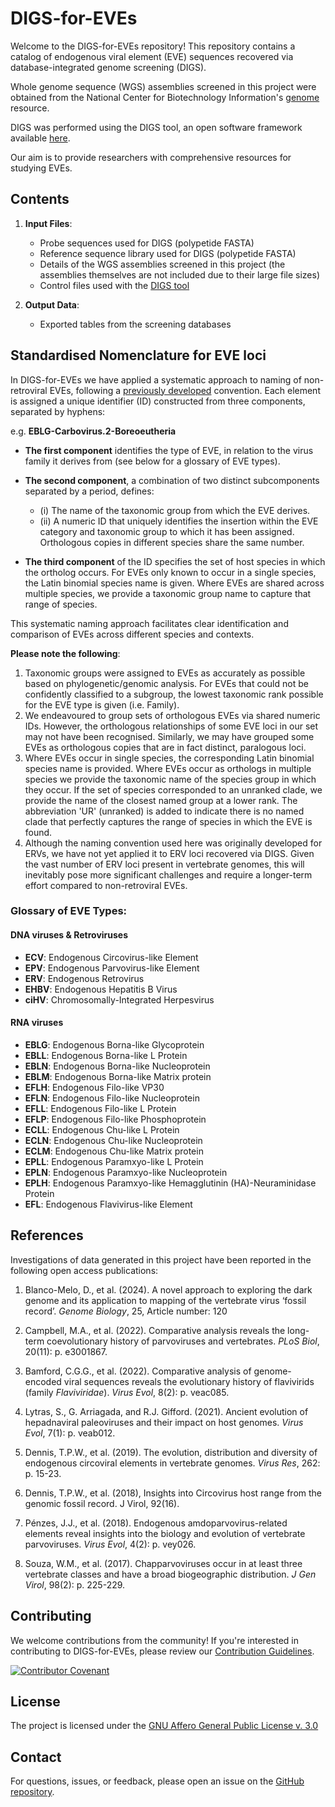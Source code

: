 # DIGS-for-EVEs

Welcome to the DIGS-for-EVEs repository! This repository contains a catalog of endogenous viral element (EVE) sequences recovered via database-integrated genome screening (DIGS). 

Whole genome sequence (WGS) assemblies screened in this project were obtained from the National Center for Biotechnology Information's [genome](https://www.ncbi.nlm.nih.gov/genome/) resource.

DIGS was performed using the DIGS tool, an open software framework available [here](https://giffordlabcvr.github.io/DIGS-tool/). 

Our aim is to provide researchers with comprehensive resources for studying EVEs. 

## Contents

1. **Input Files**:
    - Probe sequences used for DIGS (polypetide FASTA)
    - Reference sequence library used for DIGS (polypetide FASTA)
    - Details of the WGS assemblies screened in this project (the assemblies themselves are not included due to their large file sizes)
    - Control files used with the [DIGS tool](https://giffordlabcvr.github.io/DIGS-tool/)

2. **Output Data**: 
    - Exported tables from the screening databases

## Standardised Nomenclature for EVE loci

In DIGS-for-EVEs we have applied a systematic approach to naming of non-retroviral EVEs, following a [previously developed](https://doi.org/10.1186/s12977-018-0442-1) convention. Each element is assigned a unique identifier (ID) constructed from three components, separated by hyphens:

e.g. **EBLG-Carbovirus.2-Boreoeutheria**

- **The first component** identifies the type of EVE, in relation to the virus family it derives from (see below for a glossary of EVE types).

- **The second component**, a combination of two distinct subcomponents separated by a period, defines:
  - (i) The name of the taxonomic group from which the EVE derives.
  - (ii) A numeric ID that uniquely identifies the insertion within the EVE category and taxonomic group to which it has been assigned. Orthologous copies in different species share the same number.

- **The third component** of the ID specifies the set of host species in which the ortholog occurs. For EVEs only known to occur in a single species, the Latin binomial species name is given. Where EVEs are shared across multiple species, we provide a taxonomic group name to capture that range of species. 

This systematic naming approach facilitates clear identification and comparison of EVEs across different species and contexts.

**Please note the following**: 

1. Taxonomic groups were assigned to EVEs as accurately as possible based on phylogenetic/genomic analysis. For EVEs that could not be confidently classified to a subgroup, the lowest taxonomic rank possible for the EVE type is given (i.e. Family).
2. We endeavoured to group sets of orthologous EVEs via shared numeric IDs. However, the orthologous relationships of some EVE loci in our set may not have been recognised. Similarly, we may have grouped some EVEs as orthologous copies that are in fact distinct, paralogous loci.
3. Where EVEs occur in single species, the corresponding Latin binomial species name is provided. Where EVEs occur as orthologs in multiple species we provide the taxonomic name of the species group in which they occur. If the set of species corresponded to an unranked clade, we provide the name of the closest named group at a lower rank. The abbreviation 'UR' (unranked) is added to indicate there is no named clade that perfectly captures the range of species in which the EVE is found.
4. Although the naming convention used here was originally developed for ERVs, we have not yet applied it to ERV loci recovered via DIGS. Given the vast number of ERV loci present in vertebrate genomes, this will inevitably pose more significant challenges and require a longer-term effort compared to non-retroviral EVEs.


### Glossary of EVE Types:

#### DNA viruses & Retroviruses

- **ECV**: Endogenous Circovirus-like Element
- **EPV**: Endogenous Parvovirus-like Element
- **ERV**: Endogenous Retrovirus
- **EHBV**: Endogenous Hepatitis B Virus
- **ciHV**: Chromosomally-Integrated Herpesvirus

#### RNA viruses

- **EBLG**: Endogenous Borna-like Glycoprotein
- **EBLL**: Endogenous Borna-like L Protein
- **EBLN**: Endogenous Borna-like Nucleoprotein
- **EBLM**: Endogenous Borna-like Matrix protein
- **EFLH**: Endogenous Filo-like VP30
- **EFLN**: Endogenous Filo-like Nucleoprotein
- **EFLL**: Endogenous Filo-like L Protein
- **EFLP**: Endogenous Filo-like Phosphoprotein
- **ECLL**: Endogenous Chu-like L Protein
- **ECLN**: Endogenous Chu-like Nucleoprotein
- **ECLM**: Endogenous Chu-like Matrix protein
- **EPLL**: Endogenous Paramxyo-like L Protein
- **EPLN**: Endogenous Paramxyo-like Nucleoprotein
- **EPLH**: Endogenous Paramxyo-like Hemagglutinin (HA)-Neuraminidase Protein
- **EFL**: Endogenous Flavivirus-like Element

## References

Investigations of  data generated in this project have been reported in the following open access publications:

1. Blanco-Melo, D., et al. (2024). A novel approach to exploring the dark genome and its application to mapping of the vertebrate virus ‘fossil record’. *Genome Biology*, 25, Article number: 120 

2. Campbell, M.A., et al. (2022). Comparative analysis reveals the long-term coevolutionary history of parvoviruses and vertebrates. *PLoS Biol*, 20(11): p. e3001867.

3. Bamford, C.G.G., et al. (2022). Comparative analysis of genome-encoded viral sequences reveals the evolutionary history of flavivirids (family *Flaviviridae*). *Virus Evol*, 8(2): p. veac085.

4. Lytras, S., G. Arriagada, and R.J. Gifford. (2021). Ancient evolution of hepadnaviral paleoviruses and their impact on host genomes. *Virus Evol*, 7(1): p. veab012.

5. Dennis, T.P.W., et al. (2019). The evolution, distribution and diversity of endogenous circoviral elements in vertebrate genomes. *Virus Res*, 262: p. 15-23.

6. Dennis, T.P.W., et al. (2018), Insights into Circovirus host range from the genomic fossil record. J Virol, 92(16).

7. Pénzes, J.J., et al. (2018). Endogenous amdoparvovirus-related elements reveal insights into the biology and evolution of vertebrate parvoviruses. *Virus Evol*, 4(2): p. vey026.

8. Souza, W.M., et al. (2017). Chapparvoviruses occur in at least three vertebrate classes and have a broad biogeographic distribution. *J Gen Virol*, 98(2): p. 225-229.


## Contributing

We welcome contributions from the community! If you're interested in contributing to DIGS-for-EVEs, please review our [Contribution Guidelines](./md/CONTRIBUTING.md).

[![Contributor Covenant](https://img.shields.io/badge/Contributor%20Covenant-2.1-4baaaa.svg)](./md/code_of_conduct.md) 

## License

The project is licensed under the [GNU Affero General Public License v. 3.0](https://www.gnu.org/licenses/agpl-3.0.en.html)

## Contact

For questions, issues, or feedback, please open an issue on the [GitHub repository](https://github.com/giffordlabcvr/DIGS-for-EVEs/issues).


